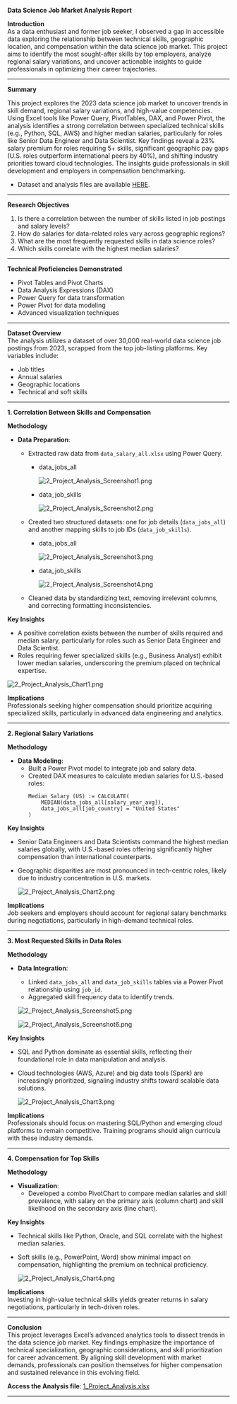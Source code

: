 

**Data Science Job Market Analysis Report**  

**Introduction**  
As a data enthusiast and former job seeker, I observed a gap in accessible data exploring the relationship between technical skills, geographic location, and compensation within the data science job market. This project aims to identify the most sought-after skills by top employers, analyze regional salary variations, and uncover actionable insights to guide professionals in optimizing their career trajectories.  

---

**Summary**

This project explores the 2023 data science job market to uncover trends in skill demand, regional salary variations, and high-value competencies. Using Excel tools like Power Query, PivotTables, DAX, and Power Pivot, the analysis identifies a strong correlation between specialized technical skills (e.g., Python, SQL, AWS) and higher median salaries, particularly for roles like Senior Data Engineer and Data Scientist. Key findings reveal a 23% salary premium for roles requiring 5+ skills, significant geographic pay gaps (U.S. roles outperform international peers by 40%), and shifting industry priorities toward cloud technologies. The insights guide professionals in skill development and employers in compensation benchmarking.
- Dataset and analysis files are available [HERE](1_Project_Analysis.xlsx).


---

**Research Objectives**  
1. Is there a correlation between the number of skills listed in job postings and salary levels?  
2. How do salaries for data-related roles vary across geographic regions?  
3. What are the most frequently requested skills in data science roles?  
4. Which skills correlate with the highest median salaries?  

---

**Technical Proficiencies Demonstrated**  
- Pivot Tables and Pivot Charts  
- Data Analysis Expressions (DAX)  
- Power Query for data transformation  
- Power Pivot for data modeling  
- Advanced visualization techniques  

---

**Dataset Overview**  
The analysis utilizes a dataset of over 30,000 real-world data science job postings from 2023, scrapped from the top job-listing platforms. Key variables include:  
- Job titles  
- Annual salaries  
- Geographic locations  
- Technical and soft skills  

---

**1. Correlation Between Skills and Compensation**  

**Methodology**  
- **Data Preparation**:  
  - Extracted raw data from `data_salary_all.xlsx` using Power Query.  

    - data_jobs_all

        ![2_Project_Analysis_Screenshot1.png](/Resources/Images/2_Project_Analysis_Screenshot1.png)

    - data_job_skills

        ![2_Project_Analysis_Screenshot2.png](/Resources/Images/2_Project_Analysis_Screenshot2.png)

  - Created two structured datasets: one for job details (`data_jobs_all`) and another mapping skills to job IDs (`data_job_skills`).  

    - data_jobs_all

        ![2_Project_Analysis_Screenshot3.png](/Resources/Images/2_Project_Analysis_Screenshot3.png)

    - data_job_skills

        ![2_Project_Analysis_Screenshot4.png](/Resources/Images/2_Project_Analysis_Screenshot4.png)

  - Cleaned data by standardizing text, removing irrelevant columns, and correcting formatting inconsistencies.  

**Key Insights**  
- A positive correlation exists between the number of skills required and median salary, particularly for roles such as Senior Data Engineer and Data Scientist.  
- Roles requiring fewer specialized skills (e.g., Business Analyst) exhibit lower median salaries, underscoring the premium placed on technical expertise.  

 ![2_Project_Analysis_Chart1.png](/Resources/Images/2_Project_Analysis_Chart1.png)

**Implications**  
Professionals seeking higher compensation should prioritize acquiring specialized skills, particularly in advanced data engineering and analytics.  

---

**2. Regional Salary Variations**  

**Methodology**  
- **Data Modeling**:  
  - Built a Power Pivot model to integrate job and salary data.  
  - Created DAX measures to calculate median salaries for U.S.-based roles:  
    ```  
    Median Salary (US) := CALCULATE(  
        MEDIAN(data_jobs_all[salary_year_avg]),  
        data_jobs_all[job_country] = "United States"  
    )  
    ```  

**Key Insights**  
- Senior Data Engineers and Data Scientists command the highest median salaries globally, with U.S.-based roles offering significantly higher compensation than international counterparts.  
- Geographic disparities are most pronounced in tech-centric roles, likely due to industry concentration in U.S. markets.  

    ![2_Project_Analysis_Chart2.png](/Resources/Images/2_Project_Analysis_Chart2.png)  


**Implications**  
Job seekers and employers should account for regional salary benchmarks during negotiations, particularly in high-demand technical roles.  

---

**3. Most Requested Skills in Data Roles**  

**Methodology**  
- **Data Integration**:  
  - Linked `data_jobs_all` and `data_job_skills` tables via a Power Pivot relationship using `job_id`.  
  - Aggregated skill frequency data to identify trends.  

  ![2_Project_Analysis_Screenshot5.png](/Resources/Images/2_Project_Analysis_Screenshot5.png)

  ![2_Project_Analysis_Screenshot6.png](/Resources/Images/2_Project_Analysis_Screenshot6.png)

**Key Insights**  
- SQL and Python dominate as essential skills, reflecting their foundational role in data manipulation and analysis.  
- Cloud technologies (AWS, Azure) and big data tools (Spark) are increasingly prioritized, signaling industry shifts toward scalable data solutions.  

    ![2_Project_Analysis_Chart3.png](/Resources/Images/2_Project_Analysis_Chart3.png)

**Implications**  
Professionals should focus on mastering SQL/Python and emerging cloud platforms to remain competitive. Training programs should align curricula with these industry demands.  

---

**4. Compensation for Top Skills**  

**Methodology**  
- **Visualization**:  
  - Developed a combo PivotChart to compare median salaries and skill prevalence, with salary on the primary axis (column chart) and skill likelihood on the secondary axis (line chart).  

**Key Insights**  
- Technical skills like Python, Oracle, and SQL correlate with the highest median salaries.  
- Soft skills (e.g., PowerPoint, Word) show minimal impact on compensation, highlighting the premium on technical proficiency.  

    ![2_Project_Analysis_Chart4.png](/Resources/Images/2_Project_Analysis_Chart4.png)

**Implications**  
Investing in high-value technical skills yields greater returns in salary negotiations, particularly in tech-driven roles.  

---

**Conclusion**  
This project leverages Excel’s advanced analytics tools to dissect trends in the data science job market. Key findings emphasize the importance of technical specialization, geographic considerations, and skill prioritization for career advancement. By aligning skill development with market demands, professionals can position themselves for higher compensation and sustained relevance in this evolving field.  

**Access the Analysis file**: [1_Project_Analysis.xlsx](1_Project_Analysis.xlsx)  

---  
